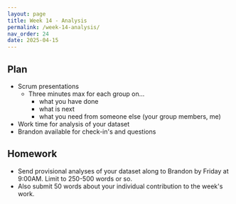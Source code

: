 ```yaml
---
layout: page
title: Week 14 - Analysis
permalink: /week-14-analysis/
nav_order: 24
date: 2025-04-15
---
```


## Plan

* Scrum presentations
    * Three minutes max for each group on…
        * what you have done
        * what is next
        * what you need from someone else (your group members, me)
* Work time for analysis of your dataset
* Brandon available for check-in's and questions

## Homework

* Send provisional analyses of your dataset along to Brandon by Friday at 9:00AM. Limit to 250-500 words or so. 
* Also submit 50 words about your individual contribution to the week's work.